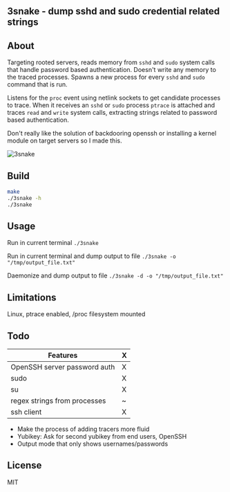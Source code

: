 3snake - dump sshd and sudo credential related strings
---

About
---
Targeting rooted servers, reads memory from `sshd` and `sudo` system calls that handle password based authentication. Doesn't write any memory to the traced processes. Spawns a new process for every `sshd` and `sudo` command that is run.

Listens for the `proc` event using netlink sockets to get candidate processes to trace. When it receives an `sshd` or `sudo` process `ptrace` is attached and traces `read` and `write` system calls, extracting strings related to password based authentication.

Don't really like the solution of backdooring openssh or installing a kernel module on target servers so I made this.

![3snake](https://user-images.githubusercontent.com/20363764/35941544-74b2d22c-0c07-11e8-887a-474cb9b6daec.gif)












Build
---
```sh
make
./3snake -h
./3snake
```





Usage
---

Run in current terminal
`./3snake`

Run in current terminal and dump output to file
`./3snake -o "/tmp/output_file.txt"`

Daemonize and dump output to file
`./3snake -d -o "/tmp/output_file.txt"`

Limitations
---
Linux, ptrace enabled, /proc filesystem mounted


Todo
---

| Features                                          | X   |
|---------------------------------------------------|-----|
| OpenSSH server password auth                      | X   |
| sudo                                              | X   |
| su                                                | X   |
| regex strings from processes                      | ~   |
| ssh client                                        | X   |

* Make the process of adding tracers more fluid
* Yubikey: Ask for second yubikey from end users, OpenSSH
* Output mode that only shows usernames/passwords

License
---
MIT

